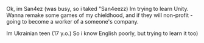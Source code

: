 Ok, im San4ez (was busy, so i taked "San4eezz)
Im trying to learn Unity.
Wanna remake some games of my chieldhood,
and if they will non-profit - 
going to become a worker of a someone's company.

Im Ukrainian teen (17 y.o.)
So i know English poorly, but trying to learn it too)
